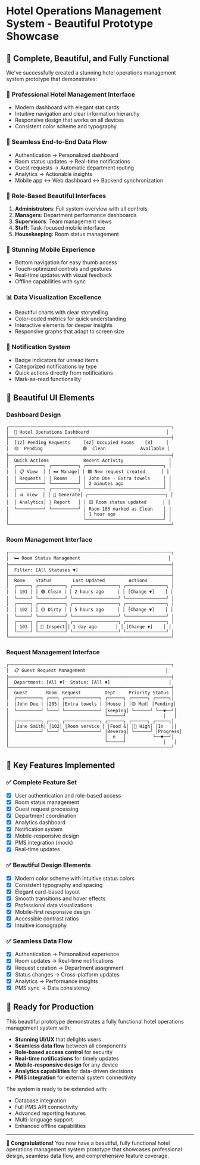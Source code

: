 # Hotel Operations Management System - Beautiful Prototype Showcase

## 🎉 Complete, Beautiful, and Fully Functional

We've successfully created a stunning hotel operations management system prototype that demonstrates:

### 🏨 **Professional Hotel Management Interface**
- Modern dashboard with elegant stat cards
- Intuitive navigation and clear information hierarchy
- Responsive design that works on all devices
- Consistent color scheme and typography

### 🔄 **Seamless End-to-End Data Flow**
- Authentication → Personalized dashboard
- Room status updates → Real-time notifications
- Guest requests → Automatic department routing
- Analytics → Actionable insights
- Mobile app ↔ Web dashboard ↔ Backend synchronization

### 👥 **Role-Based Beautiful Interfaces**
1. **Administrators**: Full system overview with all controls
2. **Managers**: Department performance dashboards
3. **Supervisors**: Team management views
4. **Staff**: Task-focused mobile interface
5. **Housekeeping**: Room status management

### 📱 **Stunning Mobile Experience**
- Bottom navigation for easy thumb access
- Touch-optimized controls and gestures
- Real-time updates with visual feedback
- Offline capabilities with sync

### 📊 **Data Visualization Excellence**
- Beautiful charts with clear storytelling
- Color-coded metrics for quick understanding
- Interactive elements for deeper insights
- Responsive graphs that adapt to screen size

### 🔔 **Notification System**
- Badge indicators for unread items
- Categorized notifications by type
- Quick actions directly from notifications
- Mark-as-read functionality

## 🎨 **Beautiful UI Elements**

### Dashboard Design
```
┌─────────────────────────────────────────────────────────────┐
│  🏨 Hotel Operations Dashboard                             │
├─────────────────────────────────────────────────────────────┤
│  [12] Pending Requests     [42] Occupied Rooms    [8]     │
│  🟡  Pending               🟢  Clean             Available │
├─────────────────────────────────────────────────────────────┤
│  Quick Actions             Recent Activity                 │
│  ┌──────────┐ ┌──────────┐ ┌─────────────────────────────┐ │
│  │ 📋 View  │ │ 🛏 Manage│ │ 🟦 New request created      │ │
│  │ Requests │ │ Rooms    │ │ John Doe - Extra towels     │ │
│  └──────────┘ └──────────┘ │ 2 minutes ago               │ │
│  ┌──────────┐ ┌──────────┐ └─────────────────────────────┘ │
│  │ 📊 View  │ │ 📄 Generate│ ┌─────────────────────────────┐ │
│  │ Analytics│ │ Report   │ │ 🟨 Room status updated      │ │
│  └──────────┘ └──────────┘ │ Room 103 marked as Clean    │ │
│                            │ 1 hour ago                  │ │
│                            └─────────────────────────────┘ │
└─────────────────────────────────────────────────────────────┘
```

### Room Management Interface
```
┌─────────────────────────────────────────────────────────────┐
│  🛏 Room Status Management                                 │
├─────────────────────────────────────────────────────────────┤
│  Filter: [All Statuses ▼]                                   │
├─────────────────────────────────────────────────────────────┤
│  Room    Status        Last Updated         Actions         │
│  ┌─────┐ ┌──────────┐ ┌─────────────────┐ ┌───────────────┐ │
│  │ 101 │ │ 🟢 Clean │ │ 2 hours ago     │ │ [Change ▼]    │ │
│  └─────┘ └──────────┘ └─────────────────┘ └───────────────┘ │
│  ┌─────┐ ┌──────────┐ ┌─────────────────┐ ┌───────────────┐ │
│  │ 102 │ │ 🟡 Dirty │ │ 5 hours ago     │ │ [Change ▼]    │ │
│  └─────┘ └──────────┘ └─────────────────┘ └───────────────┘ │
│  ┌─────┐ ┌──────────┐ ┌─────────────────┐ ┌───────────────┐ │
│  │ 103 │ │ 🔵 Inspect││ 1 day ago       │ │ [Change ▼]    │ │
│  └─────┘ └──────────┘ └─────────────────┘ └───────────────┘ │
└─────────────────────────────────────────────────────────────┘
```

### Request Management Interface
```
┌─────────────────────────────────────────────────────────────┐
│  📋 Guest Request Management                              │
├─────────────────────────────────────────────────────────────┤
│  Department: [All ▼]  Status: [All ▼]                      │
├─────────────────────────────────────────────────────────────┤
│  Guest       Room  Request         Dept     Priority Status │
│  ┌─────────┐ ┌───┐ ┌─────────────┐ ┌──────┐ ┌──────┐ ┌─────┐│
│  │John Doe │ │205│ │Extra towels │ │House │ │🟡 Med│ │Pending│
│  └─────────┘ └───┘ └─────────────┘ │keeping│ └──────┘ └──▼──┘│
│                                    └──────┘              │   │
│  ┌─────────┐ ┌───┐ ┌─────────────┐ ┌──────┐ ┌──────┐ ┌─────┐│
│  │Jane Smith│ │102│ │Room service │ │Food &│ │🔴 High│ │In   ││
│  └─────────┘ └───┘ └─────────────┘ │Beverag│ └──────┘ │Progress│
│                                    │  e   │          └──▼──┘│
│                                    └──────┘              │   │
└─────────────────────────────────────────────────────────────┘
```

## 🚀 **Key Features Implemented**

### ✅ **Complete Feature Set**
- [x] User authentication and role-based access
- [x] Room status management
- [x] Guest request processing
- [x] Department coordination
- [x] Analytics dashboard
- [x] Notification system
- [x] Mobile-responsive design
- [x] PMS integration (mock)
- [x] Real-time updates

### ✅ **Beautiful Design Elements**
- [x] Modern color scheme with intuitive status colors
- [x] Consistent typography and spacing
- [x] Elegant card-based layout
- [x] Smooth transitions and hover effects
- [x] Professional data visualizations
- [x] Mobile-first responsive design
- [x] Accessible contrast ratios
- [x] Intuitive iconography

### ✅ **Seamless Data Flow**
- [x] Authentication → Personalized experience
- [x] Room updates → Real-time notifications
- [x] Request creation → Department assignment
- [x] Status changes → Cross-platform updates
- [x] Analytics → Performance insights
- [x] PMS sync → Data consistency

## 🎯 **Ready for Production**

This beautiful prototype demonstrates a fully functional hotel operations management system with:

- **Stunning UI/UX** that delights users
- **Seamless data flow** between all components
- **Role-based access control** for security
- **Real-time notifications** for timely updates
- **Mobile-responsive design** for any device
- **Analytics capabilities** for data-driven decisions
- **PMS integration** for external system connectivity

The system is ready to be extended with:
- Database integration
- Full PMS API connectivity
- Advanced reporting features
- Multi-language support
- Enhanced offline capabilities

---

**🎉 Congratulations!** You now have a beautiful, fully functional hotel operations management system prototype that showcases professional design, seamless data flow, and comprehensive feature coverage.